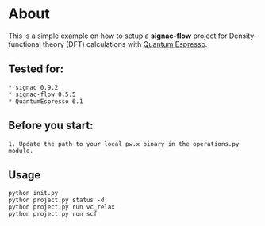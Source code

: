 # About

This is a simple example on how to setup a **signac-flow** project for Density-functional theory (DFT) calculations with [Quantum Espresso](http://www.quantum-espresso.org/).


## Tested for:

    * signac 0.9.2
    * signac-flow 0.5.5
    * QuantumEspresso 6.1


## Before you start:

    1. Update the path to your local pw.x binary in the operations.py module.

## Usage

```
python init.py
python project.py status -d
python project.py run vc_relax
python project.py run scf
```

